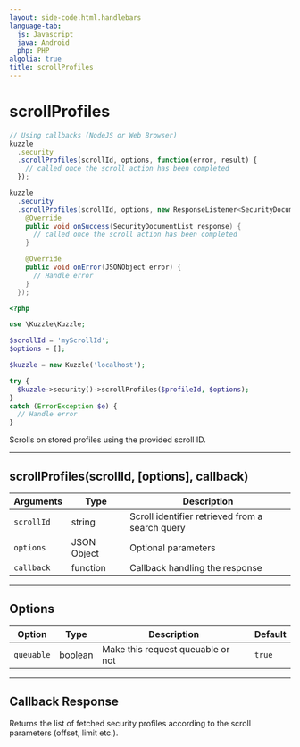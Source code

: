 ```yaml
---
layout: side-code.html.handlebars
language-tab:
  js: Javascript
  java: Android
  php: PHP
algolia: true
title: scrollProfiles
---
```


# scrollProfiles

```js
// Using callbacks (NodeJS or Web Browser)
kuzzle
  .security
  .scrollProfiles(scrollId, options, function(error, result) {
    // called once the scroll action has been completed
  });
```

```java
kuzzle
  .security
  .scrollProfiles(scrollId, options, new ResponseListener<SecurityDocumentList>() {
    @Override
    public void onSuccess(SecurityDocumentList response) {
      // called once the scroll action has been completed
    }

    @Override
    public void onError(JSONObject error) {
      // Handle error
    }
  });
```

```php
<?php

use \Kuzzle\Kuzzle;

$scrollId = 'myScrollId';
$options = [];

$kuzzle = new Kuzzle('localhost');

try {
  $kuzzle->security()->scrollProfiles($profileId, $options);
}
catch (ErrorException $e) {
  // Handle error
}
```

Scrolls on stored profiles using the provided scroll ID.

---

## scrollProfiles(scrollId, [options], callback)

| Arguments | Type | Description |
|---------------|---------|----------------------------------------|
| ``scrollId`` | string | Scroll identifier retrieved from a search query |
| ``options`` | JSON Object | Optional parameters |
| ``callback`` | function | Callback handling the response |

---

## Options

| Option | Type | Description | Default |
|---------------|---------|----------------------------------------|---------|
| ``queuable`` | boolean | Make this request queuable or not  | ``true`` |

---

## Callback Response

Returns the list of fetched security profiles according to the scroll parameters (offset, limit etc.).
